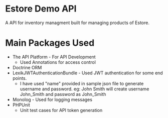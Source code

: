 # Estore Demo API

A API for inventory managment built for managing products of Estore.

Main Packages Used
====================
- The API Platform - For API Development 
  - Used Annotations for access control
- Doctrine ORM
- LexikJWTAuthenticationBundle - Used JWT authentication for some end points.
  - I have used "name" provided in sample json file to generate username and password. eg: John Smith will create username John_Smith and 
    password as John_Smith  
- Monolog - Used for logging messages
- PHPUnit
  - Unit test cases for API token generation 
